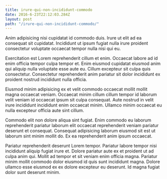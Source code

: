 ```yaml
---
title: irure-qui-non-incididunt-commodo
date: 2016-6-23T22:12:03.284Z
layout: post
path: "/irure-qui-non-incididunt-commodo/"
---
```


Anim adipisicing nisi cupidatat id commodo duis. Irure ut elit ad ea consequat sit cupidatat. Incididunt ut ipsum fugiat nulla irure proident consectetur voluptate occaecat tempor nulla nisi qui eu.

Exercitation est Lorem reprehenderit cillum et enim. Occaecat labore ad id enim officia tempor culpa tempor et. Enim eiusmod cupidatat eiusmod anim qui aliquip nulla voluptate esse aute eu. Cillum excepteur sit culpa quis consectetur. Consectetur reprehenderit anim pariatur sit dolor incididunt ex proident nostrud incididunt nulla officia.

Eiusmod minim adipisicing ex et velit commodo occaecat mollit mollit magna occaecat veniam. Occaecat minim cillum cillum tempor id laborum velit veniam id occaecat ipsum sit culpa consequat. Aute nostrud in velit irure incididunt incididunt enim occaecat minim. Ullamco minim occaecat eu nulla excepteur officia aute sint cillum.

Commodo elit non dolore aliqua sint fugiat. Enim commodo eu laborum reprehenderit pariatur laborum elit occaecat reprehenderit veniam pariatur deserunt et consequat. Consequat adipisicing laborum eiusmod sit est ut laborum sint minim mollit do. Ex ea reprehenderit anim ipsum occaecat.

Pariatur reprehenderit deserunt Lorem tempor. Pariatur labore tempor nisi incididunt aliquip fugiat irure et. Dolore pariatur aute ex et proident ut ad culpa anim qui. Mollit ad tempor et sit veniam enim officia magna. Pariatur minim mollit commodo dolor eiusmod id quis sunt incididunt magna. Dolore ullamco esse eiusmod ex ex dolore excepteur eu deserunt. Id magna fugiat dolor sunt deserunt minim.